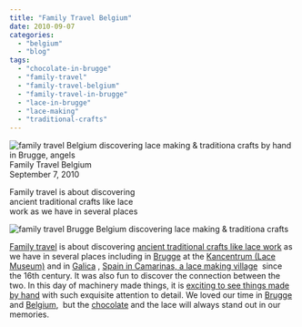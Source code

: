```yaml
---
title: "Family Travel Belgium"
date: 2010-09-07
categories: 
  - "belgium"
  - "blog"
tags: 
  - "chocolate-in-brugge"
  - "family-travel"
  - "family-travel-belgium"
  - "family-travel-in-brugge"
  - "lace-in-brugge"
  - "lace-making"
  - "traditional-crafts"
---
```


![family travel Belgium discovering lace making & traditiona crafts by hand in Brugge, angels](https://pub-ac94b3f306b24c0dba4238943c97f2e1.r2.dev/6a00e5502a95078833013485567c03970c.jpg)Family Travel Belgium  
September 7, 2010

Family travel is about discovering  
ancient traditional crafts like lace  
work as we have in several places

<!--more-->

![family travel Brugge Belgium discovering lace making & traditiona crafts](https://pub-ac94b3f306b24c0dba4238943c97f2e1.r2.dev/6a00e5502a950788330133f230b766970b.jpg)

[Family travel](http://soultravelers3new.local/2009/04/how-to-travel-the-world-as-a-digital-nomad-family.html) is about discovering [ancient traditional crafts like lace work](http://en.wikipedia.org/wiki/Lace) as we have in several places including in [Brugge](http://soultravelers3new.local/2006/09/brugge-a-living.html) at the [Kancentrum (Lace Museum)](http://soultravelers3new.local/2006/09/folk-lace-museu.html) and in [Galica](http://soultravelers3new.local/2008/09/gorgeous-galici.html) , [](http://soultravelers3new.local/2008/10/lace-pottery-in.html)[Spain in Camarinas, a lace making village](http://soultravelers3new.local/2008/10/lace-pottery-in.html)  since the 16th century. It was also fun to discover the connection between the two. In this day of machinery made things, it is [exciting to see things made by hand](http://soultravelers3new.local/2007/04/made-by-hand.html#more) with such exquisite attention to detail. We loved our time in [Brugge](http://soultravelers3new.local/2006/09/heavenly-day-in.html) and [Belgium](http://soultravelers3new.local/2006/09/brussels-mini-e.html#more),  but the [chocolate](http://soultravelers3new.local/2006/09/chocolate-choco.html) and the lace will always stand out in our memories.
